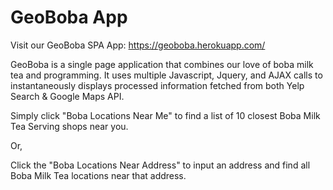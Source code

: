 # GeoBoba App

Visit our GeoBoba SPA App: https://geoboba.herokuapp.com/

GeoBoba is a single page application that combines our love of boba milk tea and programming. It uses multiple Javascript, Jquery, and AJAX calls to instantaneously displays processed information fetched from both Yelp Search & Google Maps API.

Simply click "Boba Locations Near Me" to find a list of 10 closest Boba Milk Tea Serving shops near you.

Or, 

Click the "Boba Locations Near Address" to input an address and find all Boba Milk Tea locations near that address.

